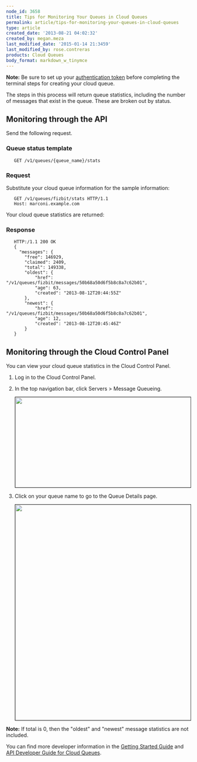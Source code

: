 ```yaml
---
node_id: 3658
title: Tips for Monitoring Your Queues in Cloud Queues
permalink: article/tips-for-monitoring-your-queues-in-cloud-queues
type: article
created_date: '2013-08-21 04:02:32'
created_by: megan.meza
last_modified_date: '2015-01-14 21:3459'
last_modified_by: rose.contreras
products: Cloud Queues
body_format: markdown_w_tinymce
---
```


**Note:** Be sure to set up your <a href="/knowledge_center/article/cloud-queues-curl-cookbook#getauthtoken">authentication token</a> before completing the terminal steps for creating your cloud queue.</p>

The steps in this process will return queue statistics, including the number of messages that exist in the queue. These are broken out by status.

## Monitoring through the API

Send the following request.

### Queue status template

       GET /v1/queues/{queue_name}/stats

### Request

Substitute your cloud queue information for the sample information:

       GET /v1/queues/fizbit/stats HTTP/1.1
       Host: marconi.example.com

Your cloud queue statistics are returned:

### Response

       HTTP:/1.1 200 OK
       {
         "messages": {
           "free": 146929,
           "claimed": 2409,
           "total": 149338,
           "oldest": {
               "href": "/v1/queues/fizbit/messages/50b68a50d6f5b8c8a7c62b01",
               "age": 63,
               "created": "2013-08-12T20:44:55Z"
           },
           "newest": {
               "href": "/v1/queues/fizbit/messages/50b68a50d6f5b8c8a7c62b01",
               "age": 12,
               "created": "2013-08-12T20:45:46Z"
           }
       }

## Monitoring through the Cloud Control Panel

You can view your cloud queue statistics in the Cloud Control Panel.

1. Log in to the Cloud Control Panel. 

2. In the top navigation bar, click Servers > Message Queueing.

     <img src="/knowledge_center/sites/default/files/field/image/1560-3658-newimg.png" width="483" height="247" border="1" alt=""  /> 

3. Click on your queue name to go to the Queue Details page.

      <img src="/knowledge_center/sites/default/files/field/image/3658-tipsformonitoring-2_0.png" width="793" height="590" border="1" alt=""  />
 
**Note:** If total is 0, then the "oldest" and "newest" message statistics are not included.

You can find more developer information in the [Getting Started Guide](http://docs.rackspace.com/queues/api/v1.0/cq-gettingstarted/content/DB_Overview.html) and [API Developer Guide for Cloud Queues](http://docs.rackspace.com/queues/api/v1.0/cq-devguide/content/overview.html).
